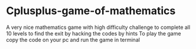 # Cplusplus-game-of-mathematics
A very nice mathematics game with high difficulty challenge to complete all 10 levels to find the exit by hacking the codes by hints
To play the game copy the code on your pc and run the game in terminal
